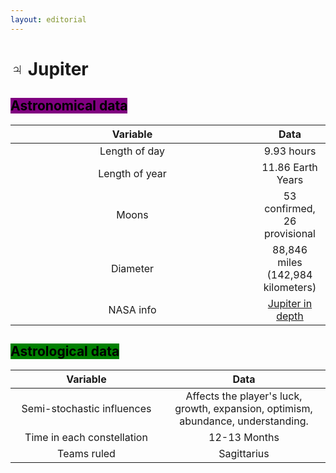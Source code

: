 ```yaml
---
layout: editorial
---
```


# ♃ Jupiter

## <mark style="background-color:purple;">Astronomical data</mark>

<table><thead><tr><th width="374" align="center">Variable</th><th align="center">Data</th></tr></thead><tbody><tr><td align="center">Length of day</td><td align="center">9.93 hours</td></tr><tr><td align="center">Length of year</td><td align="center">11.86 Earth Years</td></tr><tr><td align="center">Moons</td><td align="center">53 confirmed, 26 provisional</td></tr><tr><td align="center">Diameter</td><td align="center">88,846 miles (142,984 kilometers)</td></tr><tr><td align="center">NASA info</td><td align="center"><a href="https://solarsystem.nasa.gov/planets/jupiter/in-depth/">Jupiter in depth</a></td></tr></tbody></table>



## <mark style="background-color:green;">Astrological data</mark>

<table><thead><tr><th width="227" align="center">Variable</th><th align="center">Data</th></tr></thead><tbody><tr><td align="center">Semi-stochastic influences</td><td align="center">Affects the player's luck, growth, expansion, optimism, abundance, understanding.</td></tr><tr><td align="center">Time in each constellation</td><td align="center">12-13 Months</td></tr><tr><td align="center">Teams ruled</td><td align="center">Sagittarius</td></tr></tbody></table>

<figure><img src="../../../../../../.gitbook/assets/pexels-btgl-♡-19675007.jpg" alt=""><figcaption></figcaption></figure>
